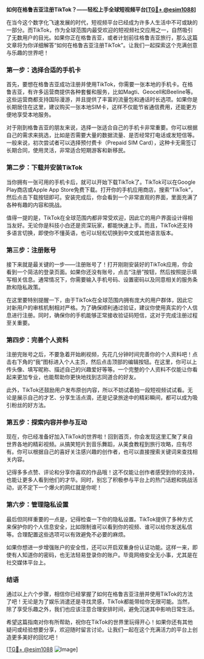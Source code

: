 **如何在格鲁吉亚注册TikTok？——轻松上手全球短视频平台[[TG💪+ @esim1088](https://t.me/s/esim1088)]**

在当今这个数字化飞速发展的时代，短视频平台已经成为许多人生活中不可或缺的一部分。而TikTok，作为全球范围内最受欢迎的短视频社交应用之一，自然吸引了无数用户的目光。如果你正在格鲁吉亚，或者计划前往格鲁吉亚旅行，那么这篇文章将为你详细解答“如何在格鲁吉亚注册TikTok”。让我们一起探索这个充满创意与乐趣的世界吧！

### **第一步：选择合适的手机卡**
首先，要想在格鲁吉亚成功注册并使用TikTok，你需要一张本地的手机卡。在格鲁吉亚，有许多运营商提供各种套餐和服务，比如Magti、Geocell和Beeline等。这些运营商都支持国际漫游，并且提供了丰富的流量包和通话时长选项。如果你是长期居住在这里，建议购买一张本地SIM卡，这样不仅能节省通信费用，还能更方便地享受本地服务。

对于刚到格鲁吉亚的朋友来说，选择一张适合自己的手机卡非常重要。你可以根据自己的需求来挑选，比如是否需要大量的数据流量、是否经常打电话或发短信等。一般来说，初次尝试者可以选择预付费卡（Prepaid SIM Card），这种卡无需签订长期合同，使用灵活，非常适合短期游客和新移民。

### **第二步：下载并安装TikTok**
当你拥有一张可用的手机卡后，就可以开始下载TikTok了。TikTok可以在Google Play商店或Apple App Store免费下载。打开你的手机应用商店，搜索“TikTok”，然后点击下载按钮即可。安装完成后，你会看到一个非常直观的界面，里面充满了各种有趣的内容和挑战。

值得一提的是，TikTok在全球范围内都非常受欢迎，因此它的用户界面设计得相当友好。无论你是科技小白还是资深玩家，都能快速上手。而且，TikTok还支持多语言切换，即使你不懂英语，也可以轻松切换到中文或其他语言版本。

### **第三步：注册账号**
接下来就是最关键的一步——注册账号了！打开刚刚安装好的TikTok应用，你会看到一个简洁的登录页面。如果你还没有账号，点击“注册”按钮，然后按照提示填写相关信息。通常情况下，你需要输入手机号码、设置密码以及同意相关的服务条款和隐私政策。

在这里要特别提醒一下，由于TikTok在全球范围内拥有庞大的用户群体，因此它对新用户的审核机制相对严格。为了确保顺利通过验证，建议你使用真实的个人信息进行注册。同时，确保你的手机能够正常接收验证码短信，这对于完成注册过程至关重要。

### **第四步：完善个人资料**
注册完账号之后，不要急着开始刷视频，先花几分钟时间完善你的个人资料吧！点击右下角的“我”图标进入个人主页，然后点击顶部的编辑按钮。在这里，你可以上传头像、填写昵称、描述自己的兴趣爱好等等。一个完整的个人资料不仅能让你看起来更加专业，也能帮助你更快地找到志同道合的好友。

此外，TikTok还鼓励用户发布原创内容，所以不妨试着拍一段短视频试试看。无论是展示自己的才艺、分享生活点滴，还是记录旅途中的精彩瞬间，都可以成为吸引粉丝的好方法。

### **第五步：探索内容并参与互动**
现在，你已经准备好加入TikTok的世界啦！回到首页，你会发现这里汇聚了来自世界各地的精彩视频。从搞笑短片到音乐舞蹈，从美食教程到旅行攻略，应有尽有。你可以根据自己的喜好关注感兴趣的创作者，也可以直接搜索关键词来查找相关内容。

记得多多点赞、评论和分享你喜欢的作品哦！这不仅能让创作者感受到你的支持，也能让更多人看到他们的才华。同时，别忘了积极参与平台上的热门话题和挑战活动，说不定下一个爆火的网红就是你呢！

### **第六步：管理隐私设置**
最后但同样重要的一点是，记得检查一下你的隐私设置。TikTok提供了多种方式来保护你的个人信息安全，比如限制谁可以看到你的视频、谁可以给你发送私信等。合理配置这些选项可以有效避免不必要的麻烦。

如果你想进一步增强账户的安全性，还可以开启双重身份认证功能。这样一来，即使有人知道你的密码，也无法轻易登录你的账户。毕竟网络安全无小事，尤其是在社交媒体平台上。

### **结语**
通过以上六个步骤，相信你已经掌握了如何在格鲁吉亚注册并使用TikTok的方法了吧！无论是为了娱乐消遣还是寻找灵感，TikTok都能带给你无限可能。当然，除了享受乐趣之外，我们也应该注意合理安排时间，避免沉迷其中影响日常生活。

希望这篇指南对你有所帮助，祝你在TikTok的世界里玩得开心！如果你还有其他疑问或经验想要分享，欢迎随时留言讨论。让我们一起在这个充满活力的平台上创造更多美好的回忆吧！

[[TG💪+ @esim1088](https://t.me/s/esim1088) ![Image](https://i.postimg.cc/4NQfJmqS/Snipaste-2025-05-13-00-14-12.png)]